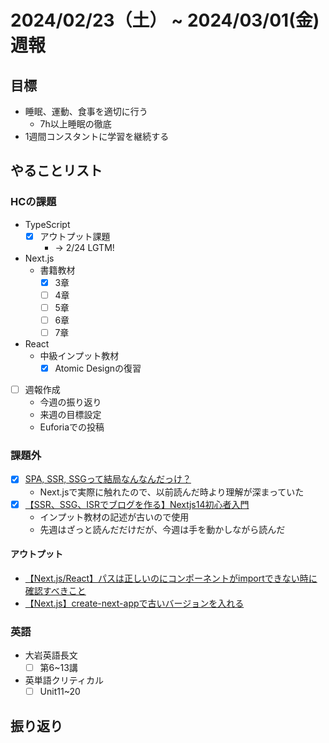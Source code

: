 # 2024/02/23（土） ~ 2024/03/01(金) 週報

## 目標

- 睡眠、運動、食事を適切に行う
  - 7h以上睡眠の徹底
- 1週間コンスタントに学習を継続する

## やることリスト

### HCの課題

- TypeScript
  - [x] アウトプット課題
    - -> 2/24 LGTM!
- Next.js
  - 書籍教材
    - [x] 3章
    - [ ] 4章
    - [ ] 5章
    - [ ] 6章
    - [ ] 7章

- React
  - 中級インプット教材
    - [x] Atomic Designの復習

- [ ] 週報作成
  - 今週の振り返り
  - 来週の目標設定
  - Euforiaでの投稿

### 課題外

- [x] [SPA, SSR, SSGって結局なんなんだっけ？](https://zenn.dev/rinda_1994/articles/e6d8e3150b312d)
  - Next.jsで実際に触れたので、以前読んだ時より理解が深まっていた
- [x] [【SSR、SSG、ISRでブログを作る】Nextjs14初心者入門](https://zenn.dev/y_ta/books/eec3b78567aeeb)
  - インプット教材の記述が古いので使用
  - 先週はざっと読んだだけだが、今週は手を動かしながら読んだ

#### アウトプット

- [【Next.js/React】パスは正しいのにコンポーネントがimportできない時に確認すべきこと](https://qiita.com/wsigma21/items/fd4b17390c9c1233e370)
- [【Next.js】create-next-appで古いバージョンを入れる](https://qiita.com/wsigma21/items/d7ea6e10b3a7bf4d4797)

### 英語

- 大岩英語長文
  - [ ] 第6~13講
- 英単語クリティカル
  - [ ] Unit11~20

## 振り返り
